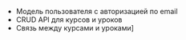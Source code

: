 - Модель пользователя с авторизацией по email
- CRUD API для курсов и уроков
- Связь между курсами и уроками]

#


